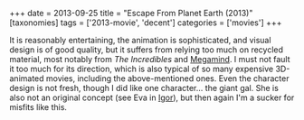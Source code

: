 +++
date = 2013-09-25
title = "Escape From Planet Earth (2013)"
[taxonomies]
tags = ['2013-movie', 'decent']
categories = ['movies']
+++

It is reasonably entertaining, the animation is sophisticated, and
visual design is of good quality, but it suffers from relying too much
on recycled material, most notably from *The Incredibles* and
[Megamind]. I must not fault it too much for its direction, which is
also typical of so many expensive 3D-animated movies, including the
above-mentioned ones. Even the character design is not fresh, though I
did like one character... the giant gal. She is also not an original
concept (see Eva in [Igor]), but then again I'm a sucker for misfits
like this.

  [Megamind]: @/megamind-2010.md
  [Igor]: @/igor-2008.md
